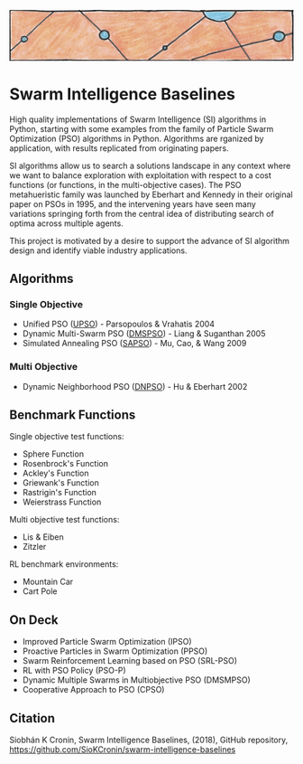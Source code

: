 ![particles](https://github.com/SioKCronin/PSO-baselines/blob/master/common/media/particles.png)

# Swarm Intelligence Baselines

High quality implementations of Swarm Intelligence (SI) algorithms in Python, starting with some examples from the family of Particle Swarm Optimization (PSO) algorithms in Python. Algorithms are rganized by application, with results replicated from originating papers.  

SI algorithms allow us to search a solutions landscape in any context where we want to balance exploration with exploitation with respect to a cost functions (or functions, in the multi-objective cases). The PSO metahueristic family was launched by Eberhart and Kennedy in their original paper on PSOs in 1995, and the intervening years have seen many variations springing forth from the central idea of distributing search of optima across multiple agents. 

This project is motivated by a desire to support the advance of SI algorithm design and identify viable industry applications. 

## Algorithms
### Single Objective 

* Unified PSO ([UPSO](https://github.com/SioKCronin/PSO-baselines/tree/master/upso)) - Parsopoulos &  Vrahatis 2004
* Dynamic Multi-Swarm PSO ([DMSPSO](https://github.com/SioKCronin/PSO-baselines/tree/master/dmspso)) - Liang & Suganthan 2005
* Simulated Annealing PSO ([SAPSO](https://github.com/SioKCronin/PSO-baselines/tree/master/sapso)) - Mu, Cao, & Wang 2009

### Multi Objective

* Dynamic Neighborhood PSO ([DNPSO](https://github.com/SioKCronin/PSO-baselines/tree/master/dnpso)) - Hu & Eberhart 2002

## Benchmark Functions

Single objective test functions:
* Sphere Function
* Rosenbrock's Function
* Ackley's Function
* Griewank's Function
* Rastrigin's Function
* Weierstrass Function

Multi objective test functions:
* Lis & Eiben
* Zitzler

RL benchmark environments:
* Mountain Car
* Cart Pole

## On Deck

* Improved Particle Swarm Optimization (IPSO)
* Proactive Particles in Swarm Optimization (PPSO)
* Swarm Reinforcement Learning based on PSO (SRL-PSO)
* RL with PSO Policy (PSO-P)
* Dynamic Multiple Swarms in Multiobjective PSO (DMSMPSO)
* Cooperative Approach to PSO (CPSO) 

## Citation

Siobhán K Cronin, Swarm Intelligence Baselines, (2018), GitHub repository, https://github.com/SioKCronin/swarm-intelligence-baselines
